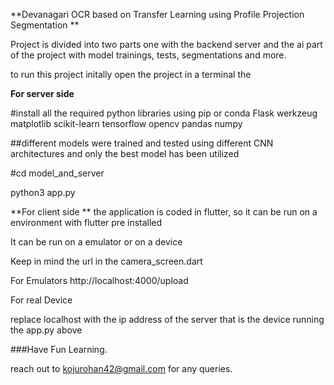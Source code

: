 **Devanagari OCR based on Transfer Learning using Profile Projection Segmentation **

Project is divided into two parts one with the backend server and the ai part of the project with model trainings, tests, segmentations and more.

to run this project initally open the project in a terminal
the 

**For server side** 

#install all the required python libraries using pip or conda
Flask
werkzeug
matplotlib
scikit-learn
tensorflow
opencv
pandas
numpy

##different models were trained and tested using different CNN architectures and only the best model has been utilized 

#cd model_and_server

python3 app.py


**For client side **
the application is coded in flutter, so it can be run on a environment with flutter pre installed 


It can be run on a emulator or on a device 

Keep in mind the url in the camera_screen.dart

For Emulators
http://localhost:4000/upload

For real Device

replace localhost with the ip address of the server that is the device running the app.py above 


###Have Fun Learning.

reach out to kojurohan42@gmail.com for any queries.


